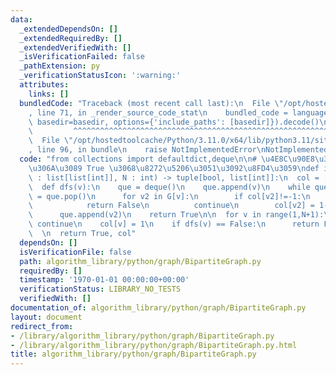 ```yaml
---
data:
  _extendedDependsOn: []
  _extendedRequiredBy: []
  _extendedVerifiedWith: []
  _isVerificationFailed: false
  _pathExtension: py
  _verificationStatusIcon: ':warning:'
  attributes:
    links: []
  bundledCode: "Traceback (most recent call last):\n  File \"/opt/hostedtoolcache/Python/3.11.0/x64/lib/python3.11/site-packages/onlinejudge_verify/documentation/build.py\"\
    , line 71, in _render_source_code_stat\n    bundled_code = language.bundle(stat.path,\
    \ basedir=basedir, options={'include_paths': [basedir]}).decode()\n          \
    \         ^^^^^^^^^^^^^^^^^^^^^^^^^^^^^^^^^^^^^^^^^^^^^^^^^^^^^^^^^^^^^^^^^^^^^^^^^^^^^^^^^\n\
    \  File \"/opt/hostedtoolcache/Python/3.11.0/x64/lib/python3.11/site-packages/onlinejudge_verify/languages/python.py\"\
    , line 96, in bundle\n    raise NotImplementedError\nNotImplementedError\n"
  code: "from collections import defaultdict,deque\n\n# \u4E8C\u90E8\u30B0\u30E9\u30D5\
    \u306A\u3089 True \u3068\u8272\u5206\u3051\u3092\u8FD4\u3059\ndef is_bipartite_graph(G\
    \ : list[list[int]], N : int) -> tuple[bool, list[int]]:\n  col = [-1]*(N+1)\n\
    \  def dfs(v):\n    que = deque()\n    que.append(v)\n    while que:\n      v\
    \ = que.pop()\n      for v2 in G[v]:\n        if col[v2]!=-1:\n          if col[v]==col[v2]:\n\
    \            return False\n          continue\n        col[v2] = 1-col[v]\n  \
    \      que.append(v2)\n    return True\n\n  for v in range(1,N+1):\n    if col[v]!=-1:\
    \ continue\n    col[v] = 1\n    if dfs(v) == False:\n      return False, []\n\
    \  \n  return True, col"
  dependsOn: []
  isVerificationFile: false
  path: algorithm_library/python/graph/BipartiteGraph.py
  requiredBy: []
  timestamp: '1970-01-01 00:00:00+00:00'
  verificationStatus: LIBRARY_NO_TESTS
  verifiedWith: []
documentation_of: algorithm_library/python/graph/BipartiteGraph.py
layout: document
redirect_from:
- /library/algorithm_library/python/graph/BipartiteGraph.py
- /library/algorithm_library/python/graph/BipartiteGraph.py.html
title: algorithm_library/python/graph/BipartiteGraph.py
---
```

